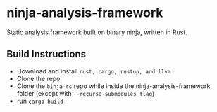 # ninja-analysis-framework

Static analysis framework built on binary ninja, written in Rust. 

## Build Instructions

- Download and install `rust, cargo, rustup, and llvm`
- Clone the repo
- Clone the `binja-rs` repo while inside the ninja-analysis-framework folder (except with `--recurse-submodules flag`)
- run `cargo build`
